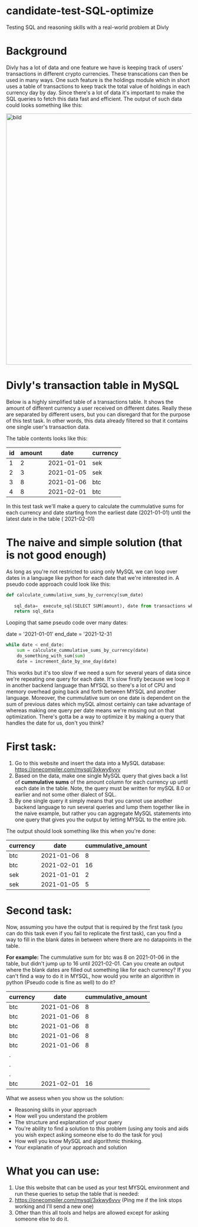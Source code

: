 # candidate-test-SQL-optimize
Testing SQL and reasoning skills with a real-world problem at Divly


# Background
Divly has a lot of data and one feature we have is keeping track of users' transactions in different crypto currencies. These transcations can then be used in many ways. One such feature is the holdings module which in short uses a table of transactions to keep track the total value of holdings in each currency  day by day. Since there's a lot of data it's important to make the SQL queries to fetch this data fast and efficient. The output of such data could looks something like this:

<img width="681" alt="bild" src="https://user-images.githubusercontent.com/38507268/145571086-6baafacd-d939-4724-9a63-bb6d09dcde41.png">

# Divly's transaction table in MySQL
Below is a highly simplified table of a transactions table. It shows the amount of different currency a user received on different dates. 
Really these are separated by different users, but you can disregard that for the purpose of this test task. In other words, this data already filtered so that it contains one single user's transaction data.

The table contents looks like this:

|id|amount|date|currency|
|---|---|---|---|
|1|2|2021-01-01|sek|
|2|3|2021-01-05|sek|
|3|8|2021-01-06|btc|
|4|8|2021-02-01|btc|


In this test task we'll make a query to calculate the cummulative sums for each currency and date starting from the earliest date (2021-01-01) until the latest date in the table ( 2021-02-01)

# The naive and simple solution (that is not good enough)
As long as you're not restricted to using only MySQL we can loop over dates in a language like python for each date that we're interested in.
A pseudo code approach could look like this:

```python
def calculate_cummulative_sums_by_currency(sum_date)
  
   sql_data=  execute_sql(SELECT SUM(amount), date from transactions where transactions.date < sum_date GROUP BY currency;)
   return sql_data
 ```

Looping that same pseudo code over many dates:

date = '2021-01-01'
end_date = '2021-12-31

```python
while date < end_date:
    sum = calculate_cummulative_sums_by_currency(date)
    do_something_with_sum(sum)
    date = increment_date_by_one_day(date)
 ```

This works but it's too slow if we need a sum for several years of data since we're repeating one query for each date. It's slow firstly because we 
loop it in another backend language than MYSQL so there's a lot of CPU and memory overhead going back and forth between MYSQL and another language. Moreover, the cummulative sum on one date is dependent on the sum of previous dates which mySQL almost certainly can take advantage of whereas making one query per date means we're missing out on that optimization. There's gotta be a way to optimize it by making a query that handles the date for us, don't you think?


# First task:
1. Go to this website and insert the data into a MySQL database: https://onecompiler.com/mysql/3xkwy6vvv
2. Based on the data, make one single MySQL query that gives back a list of **cummulative sums** of the amount column for each currency up until each date in the table. Note, the query must be written for mySQL 8.0 or earlier and not some other dialect of SQL.
3. By one single query it simply means that you cannot use another backend language to run several queries and lump them together like in the naive example, but rather you can aggregate MySQL statements into one query that gives you the output by letting MYSQL to the entire job.

The output should look something like this when you're done:


| currency  |date   |  cummulative_amount |
|---|---|---|
|btc|2021-01-06|8|
|btc|2021-02-01|16|
|sek|2021-01-01|2|
|sek|2021-01-05|5|

  
# Second task:
Now, assuming you have the output that is required by the first task (you can do this task even if you fail to replicate the first task), can you find a way
to fill in the blank dates in between where there are no datapoints in the table.

**For example:** The cummulative sum for btc was 8 on 2021-01-06 in the table, but didn't jump up to 16 until 2021-02-01.
Can you create an output where the blank dates are filled out something like for each currency? If you can't find a way to do it in MYSQL, how would you write an algorithm in python (Pseudo code is fine as well) to do it?


| currency  |date   |  cummulative_amount |
|---|---|---|
|btc|2021-01-06|8|
|btc|2021-01-06|8|
|btc|2021-01-06|8|
|btc|2021-01-06|8|
|btc|2021-01-06|8|
.| | |
. | | |
. | | | 
|btc|2021-02-01|16


What we assess when you show us the solution:
- Reasoning skills in your approach
- How well you understand the problem
- The structure and explanation of your query
- You're ability to find a solution to this problem (using any tools and aids you wish expect asking someone else to do the task for you)
- How well you know MySQL and algorithmic thinking.
- Your explanatin of your approach and solution


# What you can use:
1. Use this website that can be used as your test MYSQL environment and run these queries to setup the table that is needed:
2. https://onecompiler.com/mysql/3xkwy6vvv (Ping me if the link stops working and I'll send a new one)
3. Other than this all tools and helps are allowed except for asking someone else to do it.

